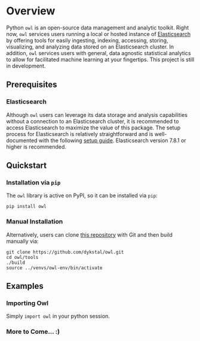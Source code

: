 # Overview
Python `owl` is an open-source data management and analytic toolkit. Right now, `owl` services users running a local or hosted instance of [Elasticsearch](elastic.co/guide/en/elasticsearch/reference/current/elasticsearch-intro.html) by offering tools for easily ingesting, indexing, accessing, storing, visualizing, and analyzing data stored on an Elasticsearch cluster. In addition, `owl` services users with general, data agnostic statistical analytics to allow for facilitated machine learning at your fingertips. This project is still in development.

## Prerequisites
### Elasticsearch
Although `owl` users can leverage its data storage and analysis capabilities without a connection to an Elasticsearch cluster, it is recommended to access Elasticsearch to maximize the value of this package. The setup process for Elasticsearch is relatively straightforward and is well-documented with the following [setup guide](https://www.elastic.co/guide/en/elasticsearch/reference/current/setup.html). Elasticsearch version 7.8.1 or higher is recommended.

## Quickstart
### Installation via `pip`
The `owl` library is active on PyPI, so it can be installed via `pip`:
```
pip install owl
```

### Manual Installation
Alternatively, users can clone [this repository](https://github.com/dykstal/owl) with Git and then build manually via:
```
git clone https://github.com/dykstal/owl.git
cd owl/tools
./build
source ../venvs/owl-env/bin/activate
```

## Examples
### Importing Owl
Simply `import owl` in your python session.

### More to Come... :)

